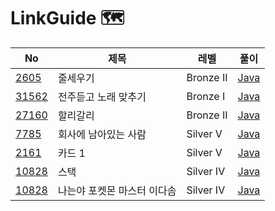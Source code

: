 # LinkGuide 🗺


| No                                             | 제목              | 레벨 | 풀이                                                                                       |
|------------------------------------------------|-----------------|------|------------------------------------------------------------------------------------------|
| [2605](https://www.acmicpc.net/problem/2605)   | 줄세우기            | Bronze II | [Java](https://github.com/hyeji111544/Algorithm/tree/main/DataStructures/problems/2605)  |
| [31562](https://www.acmicpc.net/problem/31562) | 전주듣고 노래 맞추기     | Bronze I | [Java](https://github.com/hyeji111544/Algorithm/tree/main/DataStructures/problems/31562) |
| [27160](https://www.acmicpc.net/problem/27160) | 할리갈리            |Bronze II| [Java](https://github.com/hyeji111544/Algorithm/tree/main/DataStructures/problems/27160) |
| [7785](https://www.acmicpc.net/problem/7785)   | 회사에 남아있는 사람     |Silver V| [Java](https://github.com/hyeji111544/Algorithm/tree/main/DataStructures/problems/7785)  |
| [2161](https://www.acmicpc.net/problem/2161)   | 카드 1            |Silver V | [Java](https://github.com/hyeji111544/Algorithm/tree/main/DataStructures/problems/2161)  |
| [10828](https://www.acmicpc.net/problem/10828) | 스택              |Silver IV | [Java](https://github.com/hyeji111544/Algorithm/tree/main/DataStructures/problems/10828) |
| [10828](https://www.acmicpc.net/problem/1620)  | 나는야 포켓몬 마스터 이다솜 |Silver IV | [Java](https://github.com/hyeji111544/Algorithm/tree/main/DataStructures/problems/1620)  |